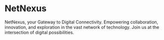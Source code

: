 # NetNexus
NetNexus, your Gateway to Digital Connectivity. Empowering collaboration, innovation, and exploration in the vast network of technology. Join us at the intersection of digital possibilities.

